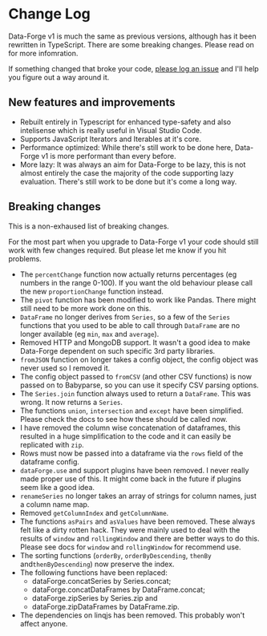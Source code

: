 # Change Log

Data-Forge v1 is much the same as previous versions, although has it been rewritten in TypeScript. There are some breaking changes. Please read on for more infomration.

If something changed that broke your code, [please log an issue](https://github.com/data-forge/data-forge-ts/issues/new) and I'll help you figure out a way around it.

## New features and improvements

- Rebuilt entirely in Typescript for enhanced type-safety and also intelisense which is really useful in Visual Studio Code.
- Supports JavaScript Iterators and Iterables at it's core.
- Performance optimized: While there's still work to be done here, Data-Forge v1 is more performant than every before.
- More lazy: It was always an aim for Data-Forge to be lazy, this is not almost entirely the case the majority of the code supporting lazy evaluation. There's still work to be done but it's come a long way.

## Breaking changes

This is a non-exhaused list of breaking changes.

For the most part when you upgrade to Data-Forge v1 your code should still work with few changes required. But please let me know if you hit problems.

- The `percentChange` function now actually returns percentages (eg numbers in the range 0-100). If you want the old behaviour please call the new `proportionChange` function instead.
- The `pivot` function has been modified to work like Pandas. There might still need to be  more work done on this.
- `DataFrame` no longer derives from `Series`, so a few of the `Series` functions that you used to be able to call through `DataFrame` are no longer available (eg `min`, `max` and `average`).
- Removed HTTP and MongoDB support. It wasn't a good idea to make Data-Forge dependent on such specific 3rd party libraries.
- `fromJSON` function on longer takes a config object, the config object was never used so I removed it.
- The config object passed to `fromCSV` (and other CSV functions) is now passed on to Babyparse, so you can use it specify CSV parsing options.
- The `Series.join` function always used to return a `DataFrame`. This was wrong. It now returns a `Series`.
- The functions `union`, `intersection` and `except` have been simplified. Please check the docs to see how these should be called now.
- I have removed the column wise concatenation of dataframes, this resulted in a huge simplification to the code and it can easily be replicated with `zip`.
- Rows must now be passed into a dataframe via the `rows` field of the dataframe config.
- `dataForge.use` and support plugins have been removed. I never really made proper use of this. It might come back in the future if plugins seem like a good idea.
- `renameSeries` no longer takes an array of strings for column names, just a column name map.
- Removed `getColumnIndex` and `getColumnName`.
- The functions `asPairs` and `asValues` have been removed. These always felt like a dirty rotten hack. They were mainly used to deal with the results of `window` and `rollingWindow` and there are better ways to do this. Please see docs for `window` and `rollingWindow` for recommend use.
- The sorting functions (`orderBy`, `orderByDescending`, `thenBy` and`thenByDescending`) now preserve the index.
- The following functions have been replaced:
    - dataForge.concatSeries by Series.concat;
    - dataForge.concatDataFrames by DataFrame.concat;
    - dataForge.zipSeries by Series.zip and
    - dataForge.zipDataFrames by DataFrame.zip.
- The dependencies on linqjs has been removed. This probably won't affect anyone.
